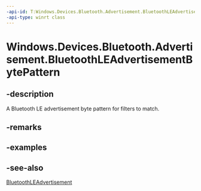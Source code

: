 ----api-id: T:Windows.Devices.Bluetooth.Advertisement.BluetoothLEAdvertisementBytePattern
-api-type: winrt class
---<!-- Class syntax.public class BluetoothLEAdvertisementBytePattern : Windows.Devices.Bluetooth.Advertisement.IBluetoothLEAdvertisementBytePattern--># Windows.Devices.Bluetooth.Advertisement.BluetoothLEAdvertisementBytePattern## -descriptionA Bluetooth LE advertisement byte pattern for filters to match.## -remarks## -examples## -see-also[BluetoothLEAdvertisement](bluetoothleadvertisement.md)
